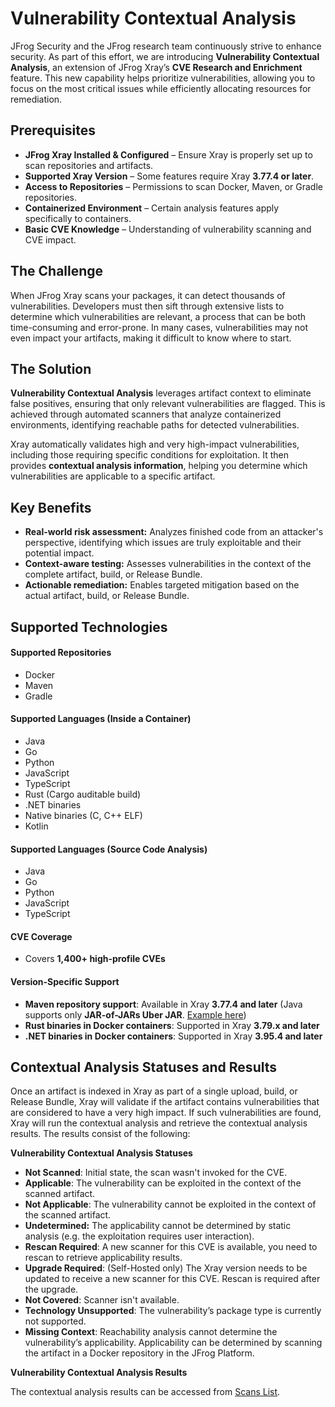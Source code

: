 # Vulnerability Contextual Analysis

JFrog Security and the JFrog research team continuously strive to enhance security. As part of this effort, we are introducing **Vulnerability Contextual Analysis**, an extension of JFrog Xray’s **CVE Research and Enrichment** feature. This new capability helps prioritize vulnerabilities, allowing you to focus on the most critical issues while efficiently allocating resources for remediation.

## Prerequisites

* **JFrog Xray Installed & Configured** – Ensure Xray is properly set up to scan repositories and artifacts.
* **Supported Xray Version** – Some features require Xray **3.77.4 or later**.
* **Access to Repositories** – Permissions to scan Docker, Maven, or Gradle repositories.
* **Containerized Environment** – Certain analysis features apply specifically to containers.
* **Basic CVE Knowledge** – Understanding of vulnerability scanning and CVE impact.

## The Challenge

When JFrog Xray scans your packages, it can detect thousands of vulnerabilities. Developers must then sift through extensive lists to determine which vulnerabilities are relevant, a process that can be both time-consuming and error-prone. In many cases, vulnerabilities may not even impact your artifacts, making it difficult to know where to start.

## The Solution

**Vulnerability Contextual Analysis** leverages artifact context to eliminate false positives, ensuring that only relevant vulnerabilities are flagged. This is achieved through automated scanners that analyze containerized environments, identifying reachable paths for detected vulnerabilities.

Xray automatically validates high and very high-impact vulnerabilities, including those requiring specific conditions for exploitation. It then provides **contextual analysis information**, helping you determine which vulnerabilities are applicable to a specific artifact.

## Key Benefits

* **Real-world risk assessment:** Analyzes finished code from an attacker's perspective, identifying which issues are truly exploitable and their potential impact.
* **Context-aware testing:** Assesses vulnerabilities in the context of the complete artifact, build, or Release Bundle.
* **Actionable remediation:** Enables targeted mitigation based on the actual artifact, build, or Release Bundle.

## Supported Technologies

#### Supported Repositories

* Docker
* Maven
* Gradle

#### Supported Languages (Inside a Container)

* Java
* Go
* Python
* JavaScript
* TypeScript
* Rust (Cargo auditable build)
* .NET binaries
* Native binaries (C, C++ ELF)
* Kotlin

#### Supported Languages (Source Code Analysis)

* Java
* Go
* Python
* JavaScript
* TypeScript

#### CVE Coverage

* Covers **1,400+ high-profile CVEs**

#### Version-Specific Support

* **Maven repository support**: Available in Xray **3.77.4 and later** (Java supports only **JAR-of-JARs Uber JAR**. [Example here](https://chatgpt.com/c/67ae0a4b-8e9c-8010-b541-4c91590d8636))
* **Rust binaries in Docker containers**: Supported in Xray **3.79.x and later**
* **.NET binaries in Docker containers**: Supported in Xray **3.95.4 and later**

## Contextual Analysis Statuses and Results

Once an artifact is indexed in Xray as part of a single upload, build, or Release Bundle, Xray will validate if the artifact contains vulnerabilities that are considered to have a very high impact. If such vulnerabilities are found, Xray will run the contextual analysis and retrieve the contextual analysis results. The results consist of the following:

**Vulnerability Contextual Analysis Statuses**

* **Not Scanned**: Initial state, the scan wasn't invoked for the CVE.
* **Applicable**: The vulnerability can be exploited in the context of the scanned artifact.
* **Not Applicable**: The vulnerability cannot be exploited in the context of the scanned artifact.
* **Undetermined:** The applicability cannot be determined by static analysis (e.g. the exploitation requires user interaction).
* **Rescan Required**: A new scanner for this CVE is available, you need to rescan to retrieve applicability results.
* **Upgrade Required**: (Self-Hosted only) The Xray version needs to be updated to receive a new scanner for this CVE. Rescan is required after the upgrade.
* **Not Covered**: Scanner isn't available.
* **Technology Unsupported**: The vulnerability’s package type is currently not supported.
* **Missing Context**: Reachability analysis cannot determine the vulnerability’s applicability. Applicability can be determined by scanning the artifact in a Docker repository in the JFrog Platform.

**Vulnerability Contextual Analysis Results**

The contextual analysis results can be accessed from [Scans List](https://about/document/preview/551896#UUID-82a35411-384b-423c-8aba-0b6796583862).
